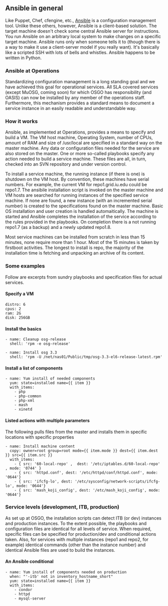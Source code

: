 ## Ansible in general

Like Puppet, Chef, cfengine, etc., [Ansible](https://www.ansible.com/configuration-management)
is a configuration management tool. Unlike these others, however, Ansible is a client-based solution.
The target machine doesn't check some central Ansible server for instructions. You run Ansible on an
arbitrary local system to make changes on a specific target machine. Ansible runs only when someone
tells it to (though there is a way to make it use a client-server model if you really want). It's basically
like a scripted SSH with lots of bells and whistles. Ansible happens to be written in Python.

### Ansible at Operations

Standardizing configuration management is a long standing goal and we have achieved this goal for 
operational services. All SLA covered services (except MuOSG, coming soon) for which OSGO has responsibility (and OASIS)
can now be installed by any member of the operations staff. Furthermore, this mechanism provides
a standard means to document a service instance in an easily readable and understandable way.

### How it works

Ansible, as implemented at Operations, provides a means to specify and build a VM. The VM host
machine, Operating System, number of CPUs, amount of RAM and size of /usr/local are specified
in a standard way on the master machine. Any data or configuration files needed for the service
are also stored on the master. One or more so-called playbooks specify any action needed to 
build a service machine. These files are all, in turn, checked into an SVN repository and under
version control.

To install a service machine, the running instance (if there is one) is shutdown on the VM host.
By convention, these machines have serial numbers. For example, the current VM for repo1.grid.iu.edu
could be repo1.7. The ansibile installation script is invoked on the master machine and VM hosts are
searched for running instances of the specified service machine. If none are found, a new instance
(with an incremented serial number) is created to the specifications found on the master machine.
Basic OS installation and user creation is handled automaitically. The machine is started and Ansible
completes the installation of the service according to the rules provided in the playbooks.
On completion there is a not running repo1.7 (as a backup) and a newly updated repo1.8.

Most service machines can be installed from scratch in less than 15 minutes, none require more than
1 hour. Most of the 15 minutes is taken by firstboot activities. The longest to install is repo,
the majority of the installation time is fetching and unpacking an archive of its content.

### Some examples

Follow are excerpts from sundry playbooks and specification files for actual services.

#### Specify a VM
```---
distro: 6
cpus: 2
ram: 2G
disk: 256GB
```

#### Install the basics
```
- name: Cleanup osg-release
  shell: 'rpm -e osg-release'

- name: Install osg 3.3
  shell: 'rpm -U /net/nas01/Public/tmp/osg-3.3-el6-release-latest.rpm'
```

#### Install a list of components

```
- name: Yum install of needed components
  yum: state=installed name={{ item }}
  with_items:
    - php
    - php-common
    - php-xml
    - mash
    - xinetd
```

#### Listed actions with multiple parameters

The following pulls files from the master and installs them in specific locations
with specific properties

```
- name: Install machine content
  copy: owner=root group=root mode={{ item.mode }} dest={{ item.dest }} src={{ item.src }}
  with_items:
    - { src: '60-local-repo' ,  dest: '/etc/iptables.d/60-local-repo' , mode: '0744' }
    - { src: 'httpd.conf', dest: '/etc/httpd/conf/httpd.conf', mode: '0644'}
    - { src: 'ifcfg-lo', dest: '/etc/sysconfig/network-scripts/ifcfg-lo', mode: '0644'}
    - { src: 'mash_koji_config', dest: '/etc/mash_koji_config', mode: '0644'}
```

### Service levels (development, ITB, production)

As set up at OSGO, the installation scripts can detect ITB (or dev) instances and production instances.
To the extent possible, the playbooks and configuration files are identical for all levels of service.
When required, specific files can be specified for production/dev and conditional actions taken. Also,
for services with multiple instances (repo1 and repo2, for example) identical commands (other than
the instance number) and identical Ansible files are used to build the instances.

#### An Ansible conditional

```
- name: Yum install of components needed on production
  when: "'-itb' not in inventory_hostname_short"
  yum: state=installed name={{ item }}
  with_items:
    - condor
    - httpd
    - mysql-server
```
